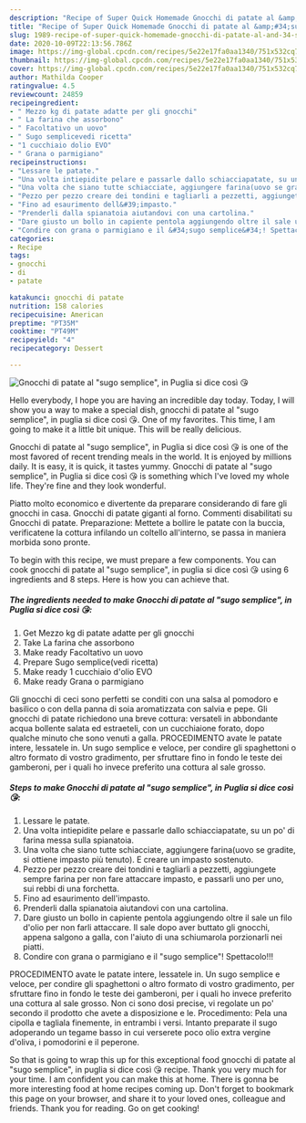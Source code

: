 ```yaml
---
description: "Recipe of Super Quick Homemade Gnocchi di patate al &amp;#34;sugo semplice&amp;#34;, in Puglia si dice così 😘"
title: "Recipe of Super Quick Homemade Gnocchi di patate al &amp;#34;sugo semplice&amp;#34;, in Puglia si dice così 😘"
slug: 1989-recipe-of-super-quick-homemade-gnocchi-di-patate-al-and-34-sugo-semplice-and-34-in-puglia-si-dice-cosi
date: 2020-10-09T22:13:56.786Z
image: https://img-global.cpcdn.com/recipes/5e22e17fa0aa1340/751x532cq70/gnocchi-di-patate-al-sugo-semplice-in-puglia-si-dice-cosi-😘-recipe-main-photo.jpg
thumbnail: https://img-global.cpcdn.com/recipes/5e22e17fa0aa1340/751x532cq70/gnocchi-di-patate-al-sugo-semplice-in-puglia-si-dice-cosi-😘-recipe-main-photo.jpg
cover: https://img-global.cpcdn.com/recipes/5e22e17fa0aa1340/751x532cq70/gnocchi-di-patate-al-sugo-semplice-in-puglia-si-dice-cosi-😘-recipe-main-photo.jpg
author: Mathilda Cooper
ratingvalue: 4.5
reviewcount: 24859
recipeingredient:
- " Mezzo kg di patate adatte per gli gnocchi"
- " La farina che assorbono"
- " Facoltativo un uovo"
- " Sugo semplicevedi ricetta"
- "1 cucchiaio dolio EVO"
- " Grana o parmigiano"
recipeinstructions:
- "Lessare le patate."
- "Una volta intiepidite pelare e passarle dallo schiacciapatate, su un po&#39; di farina messa sulla spianatoia."
- "Una volta che siano tutte schiacciate, aggiungere farina(uovo se gradite, si ottiene impasto più tenuto). E creare un impasto sostenuto."
- "Pezzo per pezzo creare dei tondini e tagliarli a pezzetti, aggiungete sempre farina per non fare attaccare impasto, e passarli uno per uno, sui rebbi di una forchetta."
- "Fino ad esaurimento dell&#39;impasto."
- "Prenderli dalla spianatoia aiutandovi con una cartolina."
- "Dare giusto un bollo in capiente pentola aggiungendo oltre il sale un filo d&#39;olio per non farli attaccare. Il sale dopo aver buttato gli gnocchi, appena salgono a galla, con l&#39;aiuto di una schiumarola porzionarli nei piatti."
- "Condire con grana o parmigiano e il &#34;sugo semplice&#34;! Spettacolo!!!"
categories:
- Recipe
tags:
- gnocchi
- di
- patate

katakunci: gnocchi di patate 
nutrition: 158 calories
recipecuisine: American
preptime: "PT35M"
cooktime: "PT49M"
recipeyield: "4"
recipecategory: Dessert

---
```



![Gnocchi di patate al &#34;sugo semplice&#34;, in Puglia si dice così 😘](https://img-global.cpcdn.com/recipes/5e22e17fa0aa1340/751x532cq70/gnocchi-di-patate-al-sugo-semplice-in-puglia-si-dice-cosi-😘-recipe-main-photo.jpg)

Hello everybody, I hope you are having an incredible day today. Today, I will show you a way to make a special dish, gnocchi di patate al &#34;sugo semplice&#34;, in puglia si dice così 😘. One of my favorites. This time, I am going to make it a little bit unique. This will be really delicious.

Gnocchi di patate al &#34;sugo semplice&#34;, in Puglia si dice così 😘 is one of the most favored of recent trending meals in the world. It is enjoyed by millions daily. It is easy, it is quick, it tastes yummy. Gnocchi di patate al &#34;sugo semplice&#34;, in Puglia si dice così 😘 is something which I've loved my whole life. They're fine and they look wonderful.

Piatto molto economico e divertente da preparare considerando di fare gli gnocchi in casa. Gnocchi di patate giganti al forno. Commenti disabilitati su Gnocchi di patate. Preparazione: Mettete a bollire le patate con la buccia, verificatene la cottura infilando un coltello all&#39;interno, se passa in maniera morbida sono pronte.


To begin with this recipe, we must prepare a few components. You can cook gnocchi di patate al &#34;sugo semplice&#34;, in puglia si dice così 😘 using 6 ingredients and 8 steps. Here is how you can achieve that.

<!--inarticleads1-->

##### The ingredients needed to make Gnocchi di patate al &#34;sugo semplice&#34;, in Puglia si dice così 😘:

1. Get  Mezzo kg di patate adatte per gli gnocchi
1. Take  La farina che assorbono
1. Make ready  Facoltativo un uovo
1. Prepare  Sugo semplice(vedi ricetta)
1. Make ready 1 cucchiaio d&#39;olio EVO
1. Make ready  Grana o parmigiano


Gli gnocchi di ceci sono perfetti se conditi con una salsa al pomodoro e basilico o con della panna di soia aromatizzata con salvia e pepe. Gli gnocchi di patate richiedono una breve cottura: versateli in abbondante acqua bollente salata ed estraeteli, con un cucchiaione forato, dopo qualche minuto che sono venuti a galla. PROCEDIMENTO avate le patate intere, lessatele in. Un sugo semplice e veloce, per condire gli spaghettoni o altro formato di vostro gradimento, per sfruttare fino in fondo le teste dei gamberoni, per i quali ho invece preferito una cottura al sale grosso. 

<!--inarticleads2-->

##### Steps to make Gnocchi di patate al &#34;sugo semplice&#34;, in Puglia si dice così 😘:

1. Lessare le patate.
1. Una volta intiepidite pelare e passarle dallo schiacciapatate, su un po&#39; di farina messa sulla spianatoia.
1. Una volta che siano tutte schiacciate, aggiungere farina(uovo se gradite, si ottiene impasto più tenuto). E creare un impasto sostenuto.
1. Pezzo per pezzo creare dei tondini e tagliarli a pezzetti, aggiungete sempre farina per non fare attaccare impasto, e passarli uno per uno, sui rebbi di una forchetta.
1. Fino ad esaurimento dell&#39;impasto.
1. Prenderli dalla spianatoia aiutandovi con una cartolina.
1. Dare giusto un bollo in capiente pentola aggiungendo oltre il sale un filo d&#39;olio per non farli attaccare. Il sale dopo aver buttato gli gnocchi, appena salgono a galla, con l&#39;aiuto di una schiumarola porzionarli nei piatti.
1. Condire con grana o parmigiano e il &#34;sugo semplice&#34;! Spettacolo!!!


PROCEDIMENTO avate le patate intere, lessatele in. Un sugo semplice e veloce, per condire gli spaghettoni o altro formato di vostro gradimento, per sfruttare fino in fondo le teste dei gamberoni, per i quali ho invece preferito una cottura al sale grosso. Non ci sono dosi precise, vi regolate un po&#39; secondo il prodotto che avete a disposizione e le. Procedimento: Pela una cipolla e tagliala finemente, in entrambi i versi. Intanto preparate il sugo adoperando un tegame basso in cui verserete poco olio extra vergine d&#39;oliva, i pomodorini e il peperone. 

So that is going to wrap this up for this exceptional food gnocchi di patate al &#34;sugo semplice&#34;, in puglia si dice così 😘 recipe. Thank you very much for your time. I am confident you can make this at home. There is gonna be more interesting food at home recipes coming up. Don't forget to bookmark this page on your browser, and share it to your loved ones, colleague and friends. Thank you for reading. Go on get cooking!
